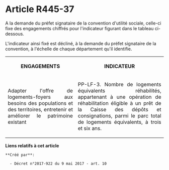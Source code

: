 # Article R445-37

A la demande du préfet signataire de la convention d'utilité sociale, celle-ci fixe des engagements chiffrés pour
l'indicateur figurant dans le tableau ci-dessous.

L'indicateur ainsi fixé est décliné, à la demande du préfet signataire de la convention, à l'échelle de chaque département
qu'il identifie.

<table>
  <tbody>
    <tr>
      <th>

ENGAGEMENTS</th>
      <th>

INDICATEUR</th>
    </tr>
    <tr>
      <td align="justify">

Adapter l'offre de logements-foyers aux besoins des populations et des territoires, entretenir et améliorer le patrimoine
existant</td>
      <td align="justify">

PP-LF-3. Nombre de logements équivalents réhabilités, appartenant à une opération de réhabilitation éligible à un prêt de la
Caisse des dépôts et consignations, parmi le parc total de logements équivalents, à trois et six ans.</td>
    </tr>
  </tbody>
</table>

**Liens relatifs à cet article**

	**Créé par**:

	  - Décret n°2017-922 du 9 mai 2017 - art. 10
